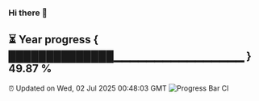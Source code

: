 ### Hi there 👋
⏳ Year progress { ██████████████▁▁▁▁▁▁▁▁▁▁▁▁▁▁▁▁ } 49.87 %
---
⏰ Updated on Wed, 02 Jul 2025 00:48:03 GMT
![Progress Bar CI](https://github.com/Moyi321/Moyi321/workflows/Progress%20Bar%20CI/badge.svg)
